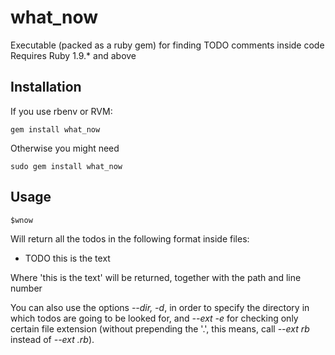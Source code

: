 what_now
========

Executable (packed as a ruby gem) for finding TODO comments inside code
Requires Ruby 1.9.* and above


Installation
---------
If you use rbenv or RVM:
```
gem install what_now
```
Otherwise you might need
```
sudo gem install what_now
```


Usage
-----
```
$wnow
```
Will return all the todos in the following format inside files:

* TODO this is the text

Where 'this is the text' will be returned, together with the path and line number

You can also use the options *--dir, -d*, in order to specify the directory in which
todos are going to be looked for, and *--ext -e* for checking only certain file extension
(without prepending the '.', this means, call *--ext rb* instead of *--ext .rb*).